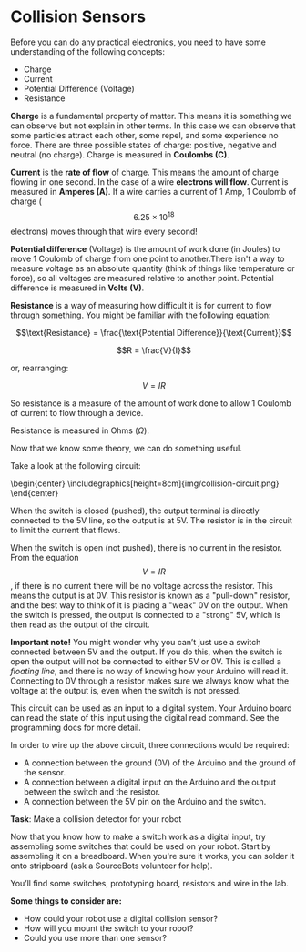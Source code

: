 # Collision Sensors

Before you can do any practical electronics, you need to have some understanding of the following concepts:

* Charge
* Current
* Potential Difference (Voltage)
* Resistance

**Charge** is a fundamental property of matter. This means it is something we can observe but not explain in other terms. In this case we can observe that some particles attract each other, some repel, and some experience no force. There are three possible states of charge: positive, negative and neutral (no charge). Charge is measured in **Coulombs (C)**.

**Current** is the **rate of flow** of charge. This means the amount of charge flowing in one second. In the case of a wire **electrons will flow**. Current is measured in **Amperes (A)**. If a wire carries a current of 1 Amp, 1 Coulomb of charge ( $$6.25 \times 10^18$$ electrons) moves through that wire every second!

**Potential difference** (Voltage) is the amount of work done (in Joules) to move 1 Coulomb of charge from one point to another.There isn't a way to measure voltage as an absolute quantity (think of things like temperature or force), so all voltages are measured relative to another point. Potential difference is measured in **Volts (V)**.

**Resistance** is a way of measuring how difficult it is for current to flow through something. You might be familiar with the following equation: 

$$\text{Resistance} = \frac{\text{Potential Difference}}{\text{Current}}$$

$$R = \frac{V}{I}$$ 

or, rearranging:

$$V = IR$$

So resistance is a measure of the amount of work done to allow 1 Coulomb of current to flow through a device.

Resistance is measured in Ohms ($\Omega$).

Now that we know some theory, we can do something useful.

Take a look at the following circuit:

\begin{center}  \includegraphics[height=8cm]{img/collision-circuit.png} \end{center}

When the switch is closed (pushed), the output terminal is directly connected to the 5V line, so the output is at 5V. The resistor is in the circuit to limit the current that flows.

When the switch is open (not pushed), there is no current in the resistor. From the equation $$V = IR$$, if there is no current there will be no voltage across the resistor. This means the output is at 0V. This resistor is known as a "pull-down" resistor, and the best way to think of it is placing a "weak" 0V on the output. When the switch is pressed, the output is connected to a "strong" 5V, which is then read as the output of the circuit.

**Important note!** You might wonder why you can’t just use a switch connected between 5V and the output. If you do this, when the switch is open the output will not be connected to either 5V or 0V. This is called a *floating line*, and there is no way of knowing how your Arduino will read it. Connecting to 0V through a resistor makes sure we always know what the voltage at the output is, even when the switch is not pressed.

This circuit can be used as an input to a digital system. Your Arduino board can read the state of this input using the digital read command. See the programming docs for more detail.

In order to wire up the above circuit, three connections would be required:

* A connection between the ground (0V) of the Arduino and the ground of the sensor.
* A connection between a digital input on the Arduino and the output between the switch and the resistor.
* A connection between the 5V pin on the Arduino and the switch.

**Task**: Make a collision detector for your robot

Now that you know how to make a switch work as a digital input, try assembling some switches that could be used on your robot. Start by assembling it on a breadboard. When you're sure it works, you can solder it onto stripboard (ask a SourceBots volunteer for help).

You’ll find some switches, prototyping board, resistors and wire in the lab.

**Some things to consider are:**

* How could your robot use a digital collision sensor?
* How will you mount the switch to your robot?
* Could you use more than one sensor?
